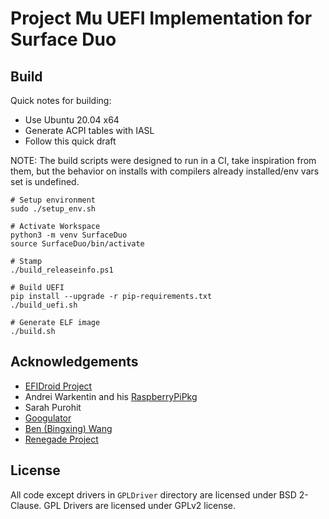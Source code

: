 # Project Mu UEFI Implementation for Surface Duo

## Build

Quick notes for building:

- Use Ubuntu 20.04 x64
- Generate ACPI tables with IASL
- Follow this quick draft

NOTE: The build scripts were designed to run in a CI, take inspiration from them, but the behavior on installs with compilers already installed/env vars set is undefined.

```
# Setup environment
sudo ./setup_env.sh

# Activate Workspace
python3 -m venv SurfaceDuo
source SurfaceDuo/bin/activate

# Stamp
./build_releaseinfo.ps1

# Build UEFI
pip install --upgrade -r pip-requirements.txt
./build_uefi.sh

# Generate ELF image
./build.sh
```

## Acknowledgements

- [EFIDroid Project](http://efidroid.org)
- Andrei Warkentin and his [RaspberryPiPkg](https://github.com/andreiw/RaspberryPiPkg)
- Sarah Purohit
- [Googulator](https://github.com/Googulator/)
- [Ben (Bingxing) Wang](https://github.com/imbushuo/)
- [Renegade Project](https://github.com/edk2-porting/)

## License

All code except drivers in `GPLDriver` directory are licensed under BSD 2-Clause. 
GPL Drivers are licensed under GPLv2 license.
